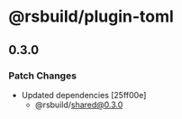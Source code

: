 # @rsbuild/plugin-toml

## 0.3.0

### Patch Changes

- Updated dependencies [25ff00e]
  - @rsbuild/shared@0.3.0
